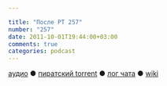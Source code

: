 ```yaml
---

title: "После РТ 257"
number: "257"
date: 2011-10-01T19:44:00+03:00
comments: true
categories: podcast
---
```

[аудио](http://cdn.radio-t.com/rt257post.mp3) ● [пиратский torrent](http://pirates.radio-t.com/torrents/rt257post.mp3.torrent) ● [лог чата](http://chat.radio-t.com/logs/radio-t-257.html) ● [wiki](http://wiki.radio-t.com/%D0%9F%D0%BE%D1%81%D0%BB%D0%B5_%D0%A0%D0%A2_257)<audio src="http://cdn.radio-t.com/rt257post.mp3" preload="none">
